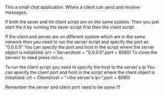 This a small chat application. Where a client can send and receive messages.

If both the sever and tht client script are on the same system. Then you just start the
it by running the sever script first then the client script.


If the client and server are on different system which are in the same network then
you need to run the server script and specify the port as "0.0.0.0"
You can specify the port and host in the script where the server object is initialized: 
srv = Server(host = "0.0.0.0",port = 8080)
To close the servevr to need press ctrl+c.

To run the client script you need to specify the host to the server's ip
You can specify the client port and host in the script where the client object is initialized:
clt = Client(host = "<the server's ip>",port = 8080)

Remember the server and client port need to be same !!! 

